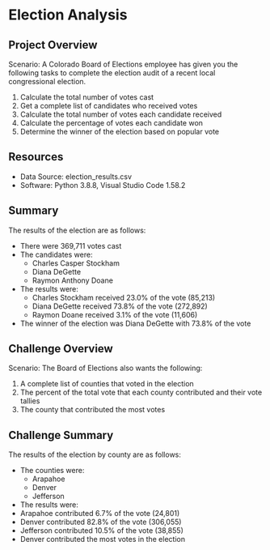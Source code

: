 # Election Analysis

## Project Overview
Scenario: A Colorado Board of Elections employee has given you the following tasks to complete the election audit of a recent local congressional election.

1. Calculate the total number of votes cast
2. Get a complete list of candidates who received votes
3. Calculate the total number of votes each candidate received
4. Calculate the percentage of votes each candidate won
5. Determine the winner of the election based on popular vote

## Resources
* Data Source: election_results.csv
* Software: Python 3.8.8, Visual Studio Code 1.58.2

## Summary
The results of the election are as follows:
- There were 369,711 votes cast
- The candidates were:
  - Charles Casper Stockham
  - Diana DeGette
  - Raymon Anthony Doane
- The results were:
  - Charles Stockham received 23.0% of the vote (85,213)
  - Diana DeGette received 73.8% of the vote (272,892)
  - Raymon Doane received 3.1% of the vote (11,606)
- The winner of the election was Diana DeGette with 73.8% of the vote

## Challenge Overview
Scenario: The Board of Elections also wants the following:
1. A complete list of counties that voted in the election
2. The percent of the total vote that each county contributed and their vote tallies
3. The county that contributed the most votes

## Challenge Summary
The results of the election by county are as follows:
- The counties were:
  - Arapahoe
  - Denver
  - Jefferson
 - The results were:
  - Arapahoe contributed 6.7% of the vote (24,801)
  - Denver contributed 82.8% of the vote (306,055)
  - Jefferson contributed 10.5% of the vote (38,855)
 - Denver contributed the most votes in the election
